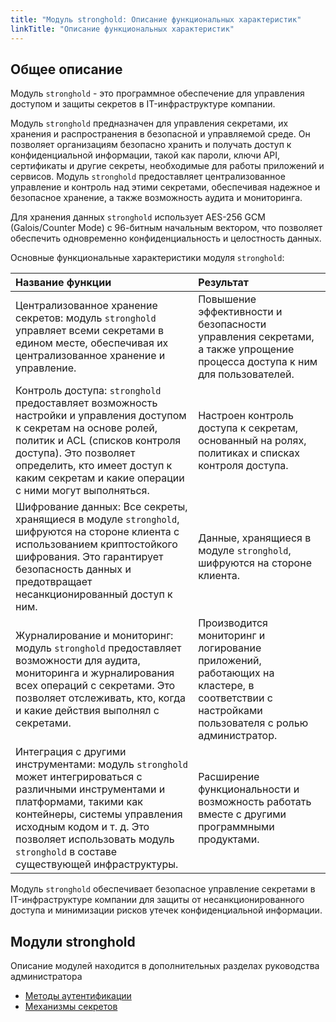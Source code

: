 ```yaml
---
title: "Модуль stronghold: Описание функциональных характеристик"
linkTitle: "Описание функциональных характеристик"
---
```


## Общее описание

Модуль `stronghold` - это программное обеспечение для управления доступом и защиты секретов в IT-инфраструктуре компании.

Модуль `stronghold` предназначен для управления секретами, их хранения и распространения в безопасной и управляемой среде. Он позволяет организациям безопасно хранить и получать доступ к конфиденциальной информации, такой как пароли, ключи API, сертификаты и другие секреты, необходимые для работы приложений и сервисов. Модуль `stronghold` предоставляет централизованное управление и контроль над этими секретами, обеспечивая надежное и безопасное хранение, а также возможность аудита и мониторинга.

Для хранения данных `stronghold` использует AES-256 GCM (Galois/Counter Mode) с 96-битным начальным вектором, что позволяет обеспечить одновременно конфиденциальность и целостность данных.

Основные функциональные характеристики модуля `stronghold`:

 Название функции                                                                                                                                                                                                                                                                                      | Результат                                                                                                                                  |
|:------------------------------------------------------------------------------------------------------------------------------------------------------------------------------------------------------------------------------------------------------------------------------------------------------|:-------------------------------------------------------------------------------------------------------------------------------------------|
| Централизованное хранение секретов: модуль `stronghold` управляет всеми секретами в едином месте, обеспечивая их централизованное хранение и управление.                                                                                                                                              | Повышение эффективности и безопасности управления секретами, а также упрощение процесса доступа к ним для пользователей.                   |
| Контроль доступа: `stronghold` предоставляет возможность настройки и управления доступом к секретам на основе ролей, политик и ACL (списков контроля доступа). Это позволяет определить, кто имеет доступ к каким секретам и какие операции с ними могут выполняться.                                 | Настроен контроль доступа к секретам, основанный на ролях, политиках и списках контроля доступа.                                           |
| Шифрование данных: Все секреты, хранящиеся в модуле `stronghold`, шифруются на стороне клиента с использованием криптостойкого шифрования. Это гарантирует безопасность данных и предотвращает несанкционированный доступ к ним.                                                                      | Данные, хранящиеся в модуле `stronghold`, шифруются на стороне клиента.                                                                    |
| Журналирование и мониторинг: модуль `stronghold` предоставляет возможности для аудита, мониторинга и журналирования всех операций с секретами. Это позволяет отслеживать, кто, когда и какие действия выполнял с секретами.                                                                          | Производится мониторинг и логирование приложений, работающих на кластере, в соответствии с настройками пользователя с ролью администратор. |
| Интеграция с другими инструментами: модуль `stronghold` может интегрироваться с различными инструментами и платформами, такими как контейнеры, системы управления исходным кодом и т. д. Это позволяет использовать модуль `stronghold` в составе существующей инфраструктуры. | Расширение функциональности и возможность работать вместе с другими программными продуктами.                                               |

Модуль `stronghold` обеспечивает безопасное управление секретами в IT-инфраструктуре компании для защиты от несанкционированного доступа и минимизации рисков утечек конфиденциальной информации.

## Модули stronghold

Описание модулей находится в дополнительных разделах руководства администратора

- [Методы аутентификации](admin_guide_auth_methods.html)
- [Механизмы секретов](admin_guide_secret_engines.html)
